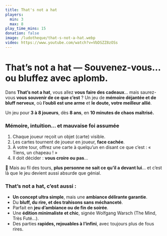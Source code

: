 ```yaml
---
title: That's not a hat
players:
  min: 3
  max: 8
play_time_mins: 15
donation: false
image: /ludotheque/that-s-not-a-hat.webp
video: https://www.youtube.com/watch?v=VbDSZZ8zOSs
---
```


# **That’s not a hat — Souvenez-vous… ou bluffez avec aplomb.**

Dans **That’s not a hat**, vous allez **vous faire des cadeaux**… mais saurez-vous **vous souvenir de ce que c’est** ? Un jeu de **mémoire déjantée et de bluff nerveux**, où **l’oubli est une arme** et **le doute, votre meilleur allié**.

Un jeu pour **3 à 8 joueurs**, dès **8 ans**, en **10 minutes de chaos maîtrisé.**

### Mémoire, intuition… et mauvaise foi assumée

1. Chaque joueur reçoit un objet (carte) visible.
2. Les cartes tournent de joueur en joueur, **face cachée**.
3. À votre tour, offrez une carte à quelqu’un en disant ce que c’est : « Tiens, un chapeau ! »
4. Il doit décider : **vous croire ou pas**…

🧠 Mais au fil des tours, **plus personne ne sait ce qu’il a devant lui**… et c’est là que le jeu devient aussi absurde que génial.

### That’s not a hat, c’est aussi :

- **Un concept ultra simple**, mais une **ambiance délirante garantie**.
- Du **bluff, du rire, et des trahisons sans méchanceté**.
- Parfait en **jeu d’ambiance ou de fin de soirée**.
- Une **édition minimaliste et chic**, signée Wolfgang Warsch (The Mind, Très Futé…).
- Des parties **rapides, rejouables à l’infini**, avec toujours plus de fous rires.
